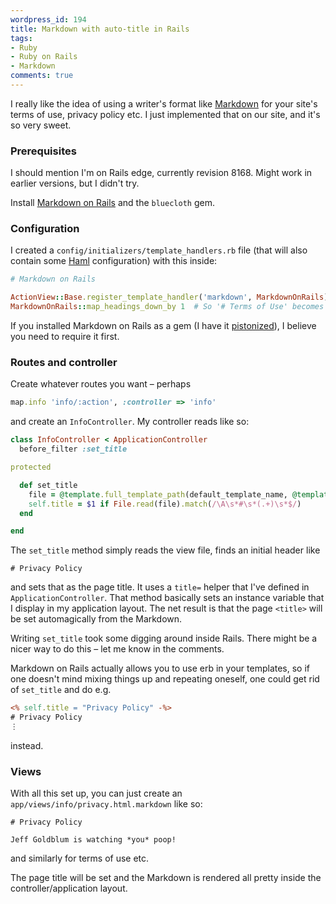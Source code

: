 ```yaml
---
wordpress_id: 194
title: Markdown with auto-title in Rails
tags:
- Ruby
- Ruby on Rails
- Markdown
comments: true
---
```

I really like the idea of using a writer's format like <a href="http://daringfireball.net/projects/markdown/">Markdown</a> for your site's terms of use, privacy policy etc. I just implemented that on our site, and it's so very sweet.

<!--more-->

<h3>Prerequisites</h3>

I should mention I'm on Rails edge, currently revision 8168. Might work in earlier versions, but I didn't try.

Install <a href="http://blog.rubygreenblue.com/project/markdown_on_rails">Markdown on Rails</a> and the <code>bluecloth</code> gem.

<h3>Configuration</h3>

I created a <code>config/initializers/template_handlers.rb</code> file (that will also contain some <a href="http://haml.hamptoncatlin.com/">Haml</a> configuration) with this inside:

``` ruby
# Markdown on Rails

ActionView::Base.register_template_handler('markdown', MarkdownOnRails)
MarkdownOnRails::map_headings_down_by 1  # So '# Terms of Use' becomes a <h2> etc
```
If you installed Markdown on Rails as a gem (I have it <a href="http://piston.rubyforge.org/">pistonized</a>), I believe you need to require it first.

<h3>Routes and controller</h3>

Create whatever routes you want – perhaps

``` ruby
map.info 'info/:action', :controller => 'info'
```
and create an <code>InfoController</code>. My controller reads like so:

``` ruby
class InfoController < ApplicationController
  before_filter :set_title

protected

  def set_title
    file = @template.full_template_path(default_template_name, @template.pick_template_extension(default_template_name))
    self.title = $1 if File.read(file).match(/\A\s*#\s*(.+)\s*$/)
  end

end
```

The <code>set_title</code> method simply reads the view file, finds an initial header like

``` text
# Privacy Policy
```
and sets that as the page title. It uses a <code>title=</code> helper that I've defined in <code>ApplicationController</code>. That method basically sets an instance variable that I display in my application layout. The net result is that the page <code>&lt;title&gt;</code> will be set automagically from the Markdown.

Writing <code>set_title</code> took some digging around inside Rails. There might be a nicer way to do this – let me know in the comments.

Markdown on Rails actually allows you to use erb in your templates, so if one doesn't mind mixing things up and repeating oneself, one could get rid of <code>set_title</code> and do e.g.

``` rhtml
<% self.title = "Privacy Policy" -%>
# Privacy Policy
⋮
```
instead.

<h3>Views</h3>

With all this set up, you can just create an <code>app/views/info/privacy.html.markdown</code> like so:

``` text
# Privacy Policy

Jeff Goldblum is watching *you* poop!
```
and similarly for terms of use etc.

The page title will be set and the Markdown is rendered all pretty inside the controller/application layout.
